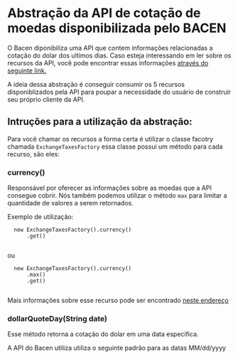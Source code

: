 # Abstração da API de cotação de moedas disponibilizada pelo BACEN

O Bacen diponibiliza uma API que contem informações relacionadas a cotação 
do dolar dos ultimos dias. Caso esteja interessando em ler sobre os recursos da 
API, você pode encontrar essas informações [através do seguinte link.](https://dadosabertos.bcb.gov.br/dataset/dolar-americano-usd-todos-os-boletins-diarios/resource/ae69aa94-4194-45a6-8bae-12904af7e176?inner_span=True)

A ideia dessa abstração é conseguir consumir os 5 recursos disponiblizados pela 
API para poupar a necessidade do usuário de construir seu próprio cliente da API.

## Intruções para a utilização da abstração:

Para você chamar os recursos a forma certa é utilizar o classe facotry chamada 
```ExchangeTaxesFactory``` essa classe possui um método para cada recurso, são eles:

### currency()

Responsável por oferecer as informações sobre as moedas que a API consegue 
cobrir. Nós também podemos utilizar o método ```max``` para limitar a quantidade 
de valores a serem retornados.

Exemplo de utilização: 

```
  new ExchangeTaxesFactory().currency()
      .get()
      
```

ou 

```
  new ExchangeTaxesFactory().currency()
      .max()
      .get()
      
```

Mais informações sobre esse recurso pode ser encontrado [neste endereço](https://olinda.bcb.gov.br/olinda/servico/PTAX/versao/v1/aplicacao#!/recursos/Moedas#eyJmb3JtdWxhcmlvIjp7IiRmb3JtYXQiOiJqc29uIiwiJHRvcCI6MTAwfSwicGVzcXVpc2FkbyI6dHJ1ZSwiYWN0aXZlVGFiIjoiZGFkb3MiLCJncmlkU3RhdGUiOnsDMAM6W3sDQgMiBDAEIiwDQQN9LHsDQgMiBDEEIiwDQQN9LHsDQgMiBDIEIiwDQQN9XSwDMQM6e30sAzIDOltdLAMzAzp7fSwDNAM6e30sAzUDOnt9fSwicGl2b3RPcHRpb25zIjp7A2EDOnt9LANiAzpbXSwDYwM6NTAwLANkAzpbXSwDZQM6W10sA2YDOltdLANnAzoia2V5X2FfdG9feiIsA2gDOiJrZXlfYV90b196IiwDaQM6e30sA2oDOnt9LANrAzo4NSwDbAM6ZmFsc2UsA20DOnt9LANuAzp7fSwDbwM6IkNvbnRhZ2VtIiwDcAM6IlRhYmxlIn19)

### dollarQuoteDay(String date)

Esse método retorna a cotação do dolar em uma data especifica. 


A API do Bacen utiliza 
utiliza o seguinte padrão para as datas MM/dd/yyyy












